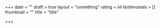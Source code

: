 +++
date = ""
draft = true
layout = "something"
rating = nil
testimonials = []
thumbnail = ""
title = "title"

+++
